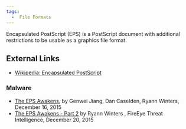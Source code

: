```yaml
---
tags:
  -  File Formats
---
```

Encapsulated PostScript (EPS) is a PostScript document with additional
restrictions to be usable as a graphics file format.

## External Links

- [Wikipedia: Encapsulated
  PostScript](https://en.wikipedia.org/wiki/Encapsulated_PostScript)

### Malware

- [The EPS
  Awakens](https://www.fireeye.com/blog/threat-research/2015/12/the_eps_awakens.html),
  by Genwei Jiang, Dan Caselden, Ryann Winters, December 16, 2015
- [The EPS Awakens - Part
  2](https://www.fireeye.com/blog/threat-research/2015/12/the-eps-awakens-part-two.html)
  by Ryann Winters , FireEye Threat Intelligence, December 20, 2015

